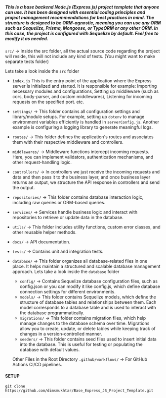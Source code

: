 ##### This is a base backend Node.js (Express.js) project template that anyone can use. It has been designed with essential coding principles and project management recommendations for best practices in mind. The structure is designed to be ORM-agnostic, meaning you can use any ORM such as Sequelize, Prisma, Mongoose, or TypeORM or any other ORM. In this case, the project is configured with Sequelize by default. Feel free to modify it as needed.

`src/` -> Inside the src folder, all the actual source code regarding the project will reside, this will not include any kind of tests. (You might want to make separate tests folder)

Lets take a look inside the `src` folder

- `index.js` This is the entry point of the application where the Express server is initialized and started. It is responsible for example: Importing necessary modules and configurations, Setting up middleware (such as cors, body-parser, and custom middlewares), Listening for incoming requests on the specified port. etc.
- `settings/` -> This folder contains all configuration settings and library/module setups. For example, setting up `dotenv` to manage environment variables efficiently is handled in `serverConfig.js`. Another example is configuring a logging library to generate meaningful logs.
- `routes/` -> This folder defines the application's routes and associates them with their respective middleware and controllers.
- `middlewares/` -> Middleware functions intercept incoming requests. Here, you can implement validators, authentication mechanisms, and other request-handling logic.
- `controllers/` -> In controllers we just receive the incoming requests and data and then pass it to the business layer, and once business layer returns an output, we structure the API response in controllers and send the output.
- `repositories/` -> This folder contains database interaction logic, including raw queries or ORM-based queries.
- `services/` -> Services handle business logic and interact with repositories to retrieve or update data in the database.
- `utils/` -> This folder includes utility functions, custom error classes, and other reusable helper methods.
- `docs/` -> API documentation.
- `tests/` -> Contains unit and integration tests.
- `database/` -> This folder organizes all database-related files in one place. It helps maintain a structured and scalable database management approach. Lets take a look inside the `database` folder

  - `config/` -> Contains Sequelize database configuration files, such as config.json or you can modify it like config.js, which define database connection settings for different environments.
  - `models/` -> This folder contains Sequelize models, which define the structure of database tables and relationships between them. Each model corresponds to a database table and is used to interact with the database programmatically.
  - `migrations/` -> This folder contains migration files, which help manage changes to the database schema over time. Migrations allow you to create, update, or delete tables while keeping track of changes in a version-controlled manner.
  - `seeders/` -> This folder contains seed files used to insert initial data into the database. This is useful for testing or populating the database with default values.

  Other Files in the Root Directory
  `.github/workflows/` -> For GitHub Actions CI/CD pipelines.

#### SETUP

`git clone https://github.com/dimsmukhtar/Base_Express_JS_Project_Template.git`
